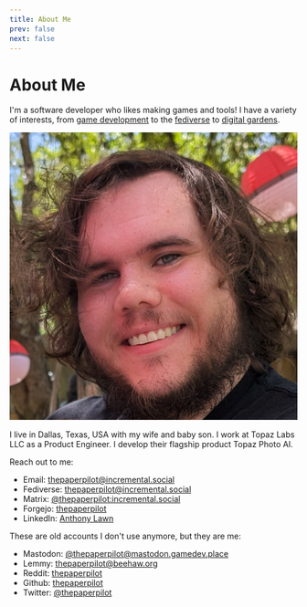 ```yaml
---
title: About Me
prev: false
next: false
---
```

<!-- Maintained on the pages repo itself because of its heavy reliance on microformats markup -->
# About Me

<div class="h-card">
<!-- Hidden link just to ensure this counts as the h-card that represents the page -->
<a class="u-url u-uid" style="display: none;"></a>

<span class="p-note">I'm a software developer who likes making games and tools! I have a variety of interests, from <a href="/garden/my-projects#games">game development</a> to the <a href="/garden/fediverse">fediverse</a> to <a href="/garden/digital-gardens">digital gardens</a>.</span>

<div class="img-container"><img class="u-photo" src="/me.jpg" /></div>

I live in <span class="p-locality">Dallas</span>, <span class="p-region">Texas</span>, <span class="p-country-name">USA</span> with my wife and baby son. <span class="p-org h-card">I work at <span class="p-name">Topaz Labs LLC</span> as a <span class="p-job-title">Product Engineer</span>. <span class="p-role">I develop their flagship product Topaz Photo AI</span>.</span>

Reach out to me:
<!-- If updating these links, make sure to add them to the site's <head> as well -->
<ul>
	<li>Email: <a class="u-email" href="mailto:thepaperpilot@incremental.social" rel="me">thepaperpilot@incremental.social</a></li>
	<li>Fediverse: <a class="u-url" href="https://incremental.social/u/thepaperpilot" rel="me">thepaperpilot@incremental.social</a></li>
	<li>Matrix: <a class="u-url" href="https://matrix.to/#/@thepaperpilot:incremental.social" rel="me">@thepaperpilot:incremental.social</a></li>
	<li>Forgejo: <a class="u-url" href="https://code.incremental.social/thepaperpilot" rel="me">thepaperpilot</a></li>
	<li>LinkedIn: <a class="u-url" href="https://www.linkedin.com/in/anthony-lawn/" rel="me">Anthony Lawn</a></li>
</ul>

These are old accounts I don't use anymore, but they are me:
<ul>
	<li>Mastodon: <a class="u-url" href="https://mastodon.gamedev.place/@thepaperpilot" rel="me">@thepaperpilot@mastodon.gamedev.place</a></li>
	<li>Lemmy: <a class="u-url" href="https://beehaw.org/u/thepaperpilot" rel="me">thepaperpilot@beehaw.org</a></li>
	<li>Reddit: <a class="u-url" href="https://www.reddit.com/user/ThePaperPilot/" rel="me">thepaperpilot</a></li>
	<li>Github: <a class="u-url" href="https://github.com/thepaperpilot" rel="me">thepaperpilot</a></li>
	<li>Twitter: <a class="u-url" href="https://twitter.com/ThePaperPilot" rel="me">@thepaperpilot</a></li>
</ul>
</div>

